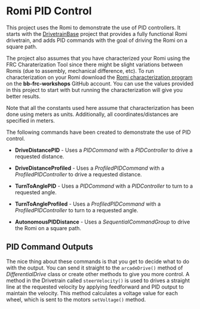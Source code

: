 # Romi PID Control
This project uses the Romi to demonstrate the use of PID controllers. It starts with the [DrivetrainBase](https://github.com/mjwhite8119/romi-examples/tree/main/DrivetrainBase) project that provides a fully functional Romi drivetrain, and adds PID commands with the goal of driving the Romi on a square path. 

The project also assumes that you have characterized your Romi using the FRC Charaterization Tool since there might be slight variations between Romis (due to assembly, mechanical difference, etc).   To run characterization on your Romi download the [Romi characterization program](https://github.com/bb-frc-workshops/romi-examples/tree/main/romi-characterization) on the **bb-frc-workshops** GitHub account.  You can use the values provided in this project to start with but running the characterization will give you better results. 

Note that all the constants used here assume that characterization has been done using meters as units. Additionally, all coordinates/distances are specified in meters.

The following commands have been created to demonstrate the use of PID control.

- **DriveDistancePID** - Uses a *PIDCommand* with a *PIDController* to drive a requested distance. 

- **DriveDistanceProfiled** - Uses a *ProfiledPIDCommand* with a *ProfiledPIDController* to drive a requested distance. 

- **TurnToAnglePID** - Uses a *PIDCommand* with a *PIDController* to turn to a requested angle. 

- **TurnToAngleProfiled** - Uses a *ProfiledPIDCommand* with a *ProfiledPIDController* to turn to a requested angle.

- **AutonomousPIDDistance** - Uses a *SequentialCommandGroup* to drive the Romi on a square path.

## PID Command Outputs
The nice thing about these commands is that you get to decide what to do with the output.  You can send it straight to the `arcadeDrive()` method of *DifferentialDrive* class or create other methods to give you more control. A method in the Drivetrain called `steerVelocity()` is used to drives a straight line at the requested velocity by applying feedforward and PID output to maintain the velocity. This method calculates a voltage value for each wheel, which is sent to the motors `setVoltage()` method.